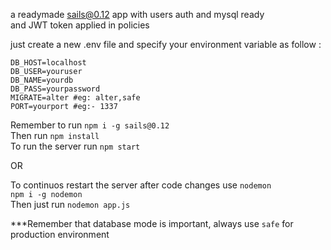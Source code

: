 a readymade sails@0.12 app with users auth and mysql ready  
and JWT token applied in policies  

just create a new .env file and specify your environment variable as follow :

```
DB_HOST=localhost  
DB_USER=youruser  
DB_NAME=yourdb  
DB_PASS=yourpassword  
MIGRATE=alter #eg: alter,safe  
PORT=yourport #eg:- 1337  
```
Remember to run ```npm i -g sails@0.12```  
Then run ```npm install```  
To run the server run ```npm start```  

OR  

To continuos restart the server after code changes use ```nodemon```  
```npm i -g nodemon```  
Then just run ```nodemon app.js```  

***Remember that database mode is important, always use ```safe``` for production environment
